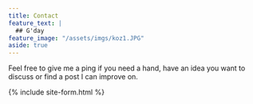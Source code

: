 ```yaml
---
title: Contact
feature_text: |
  ## G'day
feature_image: "/assets/imgs/koz1.JPG"
aside: true
---
```


Feel free to give me a ping if you need a hand, have an idea you want to discuss or find a post I can improve on.

{% include site-form.html %}
